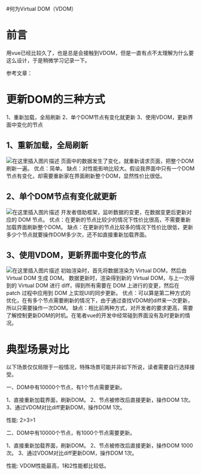 #何为Virtual DOM（VDOM）
# 前言

用vue已经比较久了，也是总是会接触到VDOM，但是一直有点不太理解为什么要这么设计，于是稍微学习记录一下。

>  
 参考文章： 


# 更新DOM的三种方式

1、重新加载，全局刷新 2、单个DOM节点有变化就更新 3、使用VDOM，更新界面中变化的节点

## 1、重新加载，全局刷新

<img src="https://upload-images.jianshu.io/upload_images/37341-849962bd459dd09f.png?imageMogr2/auto-orient/strip%7CimageView2/2/w/545/format/webp" alt="在这里插入图片描述"> 页面中的数据发生了变化，就重新请求页面，把整个DOM刷新一遍。 优点：简单。 缺点：对性能影响比较大。假设我界面中只有一个DOM节点有变化，却需要重新家在界面刷新整个DOM，显然性价比很低。

## 2、单个DOM节点有变化就更新

<img src="https://upload-images.jianshu.io/upload_images/37341-45f13340118dcea9.png?imageMogr2/auto-orient/strip%7CimageView2/2/w/569/format/webp" alt="在这里插入图片描述"> 开发者借助框架，监听数据的变更，在数据变更后更新对应的 DOM 节点。 优点：在更新的节点比较少的情况下性价比很高，不需要重新加载界面刷新整个DOM。 缺点：在更新的节点比较多的情况下性价比很低，更新多少个节点就要操作DOM多少次，还不如直接重新加载界面。

## 3、使用VDOM，更新界面中变化的节点

<img src="https://upload-images.jianshu.io/upload_images/37341-f3172ab2917534d7.png?imageMogr2/auto-orient/strip%7CimageView2/2/w/531/format/webp" alt="在这里插入图片描述"> 初始渲染时，首先将数据渲染为 Virtual DOM，然后由 Virtual DOM 生成 DOM。 数据更新时，渲染得到新的 Virtual DOM，与上一次得到的 Virtual DOM 进行 diff，得到所有需要在 DOM 上进行的变更，然后在 patch 过程中应用到 DOM 上实现UI的同步更新。 优点：可以算是第二种方式的优化，在有多个节点需要刷新的情况下，由于通过查找VDOM的diff来一次更新，所以只需要操作一次DOM。 缺点：相比前两种方式，对开发者的要求更高，需要了解控制更新DOM的时机。在笔者vue的开发中经常碰到界面没有及时更新的情况。

# 典型场景对比

以下场景仅仅局限于一般情况，特殊场景可能并非如下所说，读者需要自行选择接受。

>  
 一、DOM中有10000个节点，有1个节点需要更新。 


1、直接重新加载界面，刷新DOM。 2、节点被修改后直接更新，操作DOM 1次。 3、通过VDOM对比diff更新DOM，操作DOM 1次。

性能: 2&gt;3&gt;1

>  
 二、DOM中有10000个节点，有1000个节点需要更新。 


1、直接重新加载界面，刷新DOM。 2、节点被修改后直接更新，操作DOM 1000次。 3、通过VDOM对比diff更新DOM，操作DOM 1次。

性能: VDOM性能最高，1和2性能都比较低。